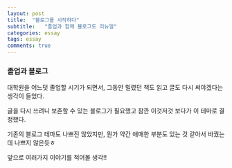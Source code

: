```yaml
---
layout: post
title:  "블로그를 시작하다"
subtitle:   "졸업과 함께 블로그도 리뉴얼"
categories: essay
tags: essay
comments: true
---
```


### 졸업과 블로그
대학원을 어느덧 졸업할 시기가 되면서, 그동안 밀렸던 책도 읽고 글도 다시 써야겠다는 생각이 들었다.

글을 다시 쓰려니 보존할 수 있는 블로그가 필요했고 잠깐 이것저것 보다가 이 테마로 결정했다.

기존의 블로그 테마도 나쁘진 않았지만, 뭔가 약간 애매한 부분도 있는 것 같아서 바꿨는데 나쁘지 않은듯ㅎ

앞으로 여러가지 이야기를 적어볼 생각!!
